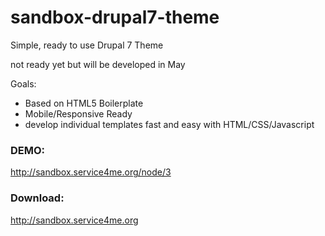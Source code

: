 sandbox-drupal7-theme
=====================

Simple, ready to use Drupal 7 Theme

not ready yet but will be developed in May

Goals:

- Based on HTML5 Boilerplate
- Mobile/Responsive Ready
- develop individual templates fast and easy with HTML/CSS/Javascript
  

### DEMO:
http://sandbox.service4me.org/node/3

### Download:
http://sandbox.service4me.org
